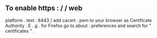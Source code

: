 To
enable
https
:
/
/
web
-
platform
.
test
:
8443
/
add
cacert
.
pem
to
your
browser
as
Certificate
Authority
.
E
.
g
.
for
Firefox
go
to
about
:
preferences
and
search
for
"
certificates
"
.
